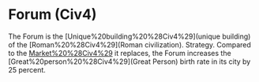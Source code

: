 # Forum (Civ4)

The Forum is the [Unique%20building%20%28Civ4%29](unique building) of the [Roman%20%28Civ4%29](Roman civilization).
Strategy.
Compared to the [Market%20%28Civ4%29](Market) it replaces, the Forum increases the [Great%20person%20%28Civ4%29](Great Person) birth rate in its city by 25 percent.